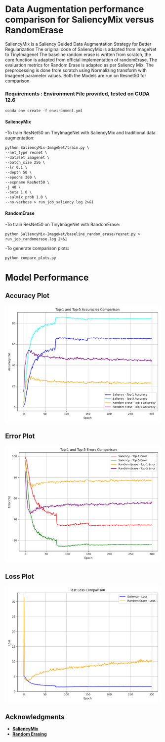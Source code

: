 # Data Augmentation performance comparison for SaliencyMix versus RandomErase
SaliencyMix is a Saliency Guided Data Augmentation Strategy for Better Regularization
The original code of SaliencyMix is adapted from ImageNet to TinyImagenet
The baseline random erase is written from scratch, the core function is adapted from official implementation of randomErase.
The evaluation metrics for Random Erase is adapted as per Saliency Mix.
The preprocessing is done from scratch using Normalizing transform with Imagenet parameter values.
Both the Models are run on Resnet50 for comparison.


### Requirements : Environment File provided, tested on CUDA 12.6  
```
conda env create -f environment.yml
```


#### SaliencyMix
-To train ResNet50 on TinyImageNet with SaliencyMix and traditional data augmentation:    
```
python SaliencyMix-ImageNet/train.py \
--net_type resnet \
--dataset imagenet \
--batch_size 256 \
--lr 0.1 \
--depth 50 \
--epochs 300 \
--expname ResNet50 \
-j 40 \
--beta 1.0 \
--salmix_prob 1.0 \
--no-verbose > run_job_saliency.log 2>&1
```

#### RandomErase
-To train ResNet50 on TinyImageNet with RandomErase:    
```
python SaliencyMix-ImageNet/baseline_random_erase/resnet.py > run_job_randomerase.log 2>&1
```

-To generate comparison plots:    
```
python compare_plots.py 
```


# Model Performance

## Accuracy Plot
![Combined Accuracy Plot](combined_accuracy_plot.png)

## Error Plot
![Combined Error Plot](combined_error_plot.png)

## Loss Plot
![Combined Loss Plot](combined_loss_plot.png)

## Acknowledgments
- [**SaliencyMix**](https://github.com/afm-shahab-uddin/SaliencyMix)
- [**Random Erasing**](https://github.com/zhunzhong07/Random-Erasing)
